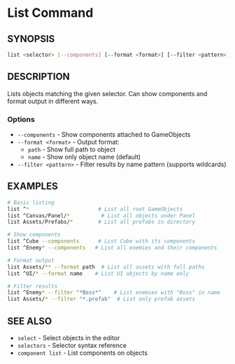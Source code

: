 # List Command

## SYNOPSIS
```bash
list <selector> [--components] [--format <format>] [--filter <pattern>]
```

## DESCRIPTION
Lists objects matching the given selector. Can show components and format output in different ways.

### Options
- `--components` - Show components attached to GameObjects
- `--format <format>` - Output format:
  - `path` - Show full path to object
  - `name` - Show only object name (default)
- `--filter <pattern>` - Filter results by name pattern (supports wildcards)

## EXAMPLES
```bash
# Basic listing
list ^*                      # List all root GameObjects
list ^Canvas/Panel/*          # List all objects under Panel
list Assets/Prefabs/*        # List all prefabs in directory

# Show components
list ^Cube --components      # List Cube with its components
list ^Enemy* --components   # List all enemies and their components

# Format output
list Assets/** --format path  # List all assets with full paths
list ^UI/* --format name    # List UI objects by name only

# Filter results
list ^Enemy* --filter "*Boss*"    # List enemies with "Boss" in name
list Assets/* --filter "*.prefab"  # List only prefab assets
```

## SEE ALSO
- `select` - Select objects in the editor
- `selectors` - Selector syntax reference
- `component list` - List components on objects
